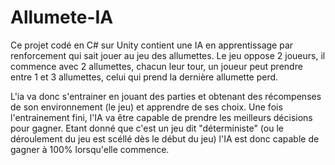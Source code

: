 # Allumete-IA

Ce projet codé en C# sur Unity contient une IA en apprentissage par renforcement qui sait jouer au jeu des allumettes. Le jeu oppose 2 joueurs, il commence avec 2 allumettes, chacun leur tour, un joueur peut prendre entre 1 et 3 allumettes, celui qui prend la dernière allumette perd.

L'ia va donc s'entrainer en jouant des parties et obtenant des récompenses de son environnement (le jeu) et apprendre de ses choix. Une fois l'entrainement fini, l'IA va être capable de prendre les meilleurs décisions pour gagner. Etant donné que c'est un jeu dit "déterministe" (ou le déroulement du jeu est scéllé dès le début du jeu) l'IA est donc capable de gagner à 100% lorsqu'elle commence.
